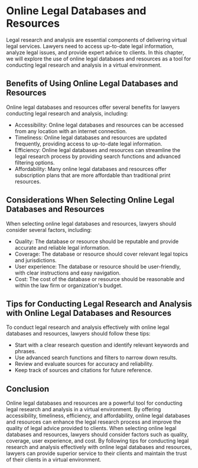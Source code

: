 # Online Legal Databases and Resources

Legal research and analysis are essential components of delivering virtual legal services. Lawyers need to access up-to-date legal information, analyze legal issues, and provide expert advice to clients. In this chapter, we will explore the use of online legal databases and resources as a tool for conducting legal research and analysis in a virtual environment.

Benefits of Using Online Legal Databases and Resources
------------------------------------------------------

Online legal databases and resources offer several benefits for lawyers conducting legal research and analysis, including:

* Accessibility: Online legal databases and resources can be accessed from any location with an internet connection.
* Timeliness: Online legal databases and resources are updated frequently, providing access to up-to-date legal information.
* Efficiency: Online legal databases and resources can streamline the legal research process by providing search functions and advanced filtering options.
* Affordability: Many online legal databases and resources offer subscription plans that are more affordable than traditional print resources.

Considerations When Selecting Online Legal Databases and Resources
------------------------------------------------------------------

When selecting online legal databases and resources, lawyers should consider several factors, including:

* Quality: The database or resource should be reputable and provide accurate and reliable legal information.
* Coverage: The database or resource should cover relevant legal topics and jurisdictions.
* User experience: The database or resource should be user-friendly, with clear instructions and easy navigation.
* Cost: The cost of the database or resource should be reasonable and within the law firm or organization's budget.

Tips for Conducting Legal Research and Analysis with Online Legal Databases and Resources
-----------------------------------------------------------------------------------------

To conduct legal research and analysis effectively with online legal databases and resources, lawyers should follow these tips:

* Start with a clear research question and identify relevant keywords and phrases.
* Use advanced search functions and filters to narrow down results.
* Review and evaluate sources for accuracy and reliability.
* Keep track of sources and citations for future reference.

Conclusion
----------

Online legal databases and resources are a powerful tool for conducting legal research and analysis in a virtual environment. By offering accessibility, timeliness, efficiency, and affordability, online legal databases and resources can enhance the legal research process and improve the quality of legal advice provided to clients. When selecting online legal databases and resources, lawyers should consider factors such as quality, coverage, user experience, and cost. By following tips for conducting legal research and analysis effectively with online legal databases and resources, lawyers can provide superior service to their clients and maintain the trust of their clients in a virtual environment.
